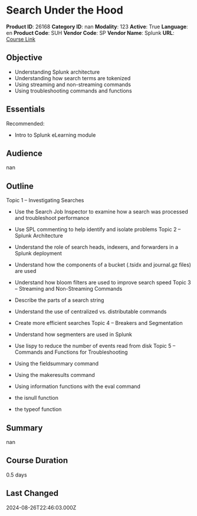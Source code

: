 # Search Under the Hood

**Product ID**: 26168
**Category ID**: nan
**Modality**: 123
**Active**: True
**Language**: en
**Product Code**: SUH
**Vendor Code**: SP
**Vendor Name**: Splunk
**URL**: [Course Link](https://www.fastlaneus.com/product/splunk-suh)

## Objective
- Understanding Splunk architecture
- Understanding how search terms are tokenized
- Using streaming and non-streaming commands
- Using troubleshooting commands and functions

## Essentials
Recommended:


- Intro to Splunk eLearning module

## Audience
nan

## Outline
Topic 1 – Investigating Searches


- Use the Search Job Inspector to examine how a search was processed and troubleshoot performance
- Use SPL commenting to help identify and isolate problems
Topic 2 – Splunk Architecture


- Understand the role of search heads, indexers, and forwarders in a Splunk deployment
- Understand how the components of a bucket (.tsidx and journal.gz files) are used
- Understand how bloom filters are used to improve search speed
Topic 3 – Streaming and Non-Streaming Commands


- Describe the parts of a search string
- Understand the use of centralized vs. distributable commands
- Create more efficient searches
Topic 4 – Breakers and Segmentation


- Understand how segmenters are used in Splunk
- Use lispy to reduce the number of events read from disk
Topic 5 – Commands and Functions for Troubleshooting


- Using the fieldsummary command
- Using the makeresults command
- Using information functions with the eval command
- the isnull function
- the typeof function

## Summary
nan

## Course Duration
0.5 days

## Last Changed
2024-08-26T22:46:03.000Z
